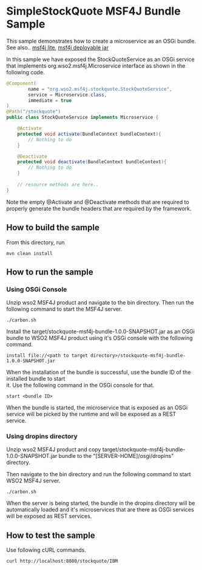 # SimpleStockQuote MSF4J Bundle Sample

This sample demonstrates how to create a microservice as an OSGi bundle.
See also.. [msf4j lite](../stockquote-msf4j-lite), [msf4j deployable jar](../stockquote-msf4j-deployable-jar)

In this sample we have exposed the StockQuoteService as an OSGi service that implements 
org.wso2.msf4j.Microservice interface as shown in the following code.

```java
@Component(
        name = "org.wso2.msf4j.stockquote.StockQuoteService",
        service = Microservice.class,
        immediate = true
)
@Path("/stockquote")
public class StockQuoteService implements Microservice {

    @Activate
    protected void activate(BundleContext bundleContext){
        // Nothing to do
    }

    @Deactivate
    protected void deactivate(BundleContext bundleContext){
        // Nothing to do
    }
    
    // resource methods are here..
}
```
Note the empty @Activate and @Deactivate methods that are required to properly generate the bundle headers that are 
required by the framework.


## How to build the sample

From this directory, run

```
mvn clean install
```

## How to run the sample

### Using OSGi Console

Unzip wso2 MSF4J product and navigate to the bin directory. Then run the following command to start the MSF4J server.
```
./carbon.sh
```

Install the target/stockquote-msf4j-bundle-1.0.0-SNAPSHOT.jar as an OSGi bundle to WSO2 MSF4J product using it's 
OSGi console with the following command.

```
install file://<path to target directory>/stockquote-msf4j-bundle-1.0.0-SNAPSHOT.jar
```

When the installation of the bundle is successful, use the bundle ID of the installed bundle to start  
it. Use the following command in the OSGi console for that.

```
start <bundle ID>
```

When the bundle is started, the microservice that is exposed as an OSGi service will be picked by the runtime and 
will be exposed as a REST service.

### Using dropins directory
Unzip wso2 MSF4J product and copy target/stockquote-msf4j-bundle-1.0.0-SNAPSHOT.jar bundle to the 
"[SERVER-HOME]/osgi/dropins" directory.

Then navigate to the bin directory and run the following command to start WSO2 MSF4J server.
```
./carbon.sh
```
When the server is being started, the bundle in the dropins directory will be automatically 
loaded and it's microservices that are there as OSGi services will be exposed as REST services.


## How to test the sample

Use following cURL commands.
```
curl http://localhost:8080/stockquote/IBM
```
